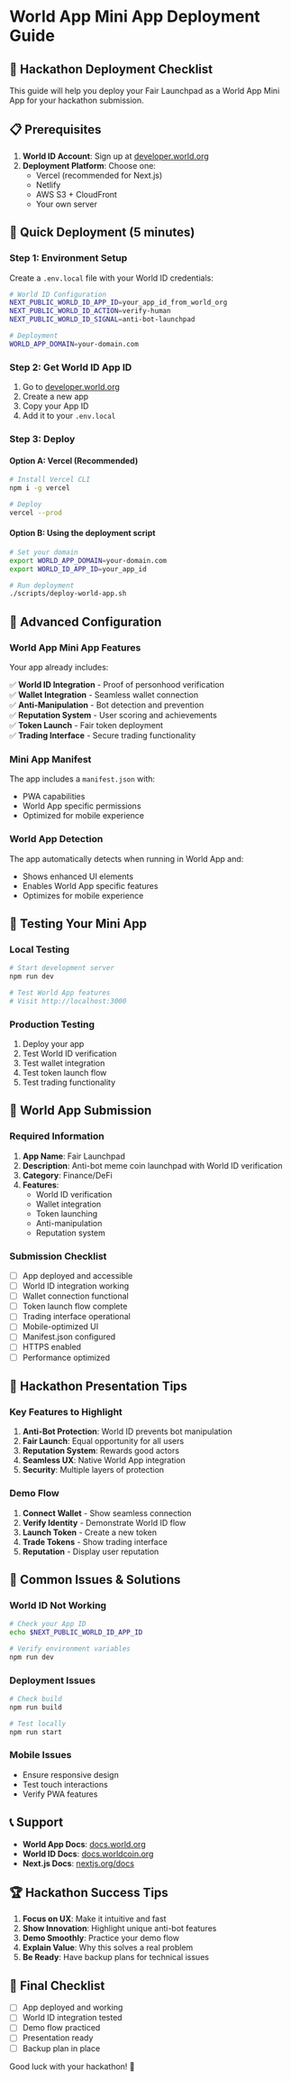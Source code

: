 # World App Mini App Deployment Guide

## 🎯 Hackathon Deployment Checklist

This guide will help you deploy your Fair Launchpad as a World App Mini App for your hackathon submission.

## 📋 Prerequisites

1. **World ID Account**: Sign up at [developer.world.org](https://developer.world.org)
2. **Deployment Platform**: Choose one:
   - Vercel (recommended for Next.js)
   - Netlify
   - AWS S3 + CloudFront
   - Your own server

## 🚀 Quick Deployment (5 minutes)

### Step 1: Environment Setup

Create a `.env.local` file with your World ID credentials:

```bash
# World ID Configuration
NEXT_PUBLIC_WORLD_ID_APP_ID=your_app_id_from_world_org
NEXT_PUBLIC_WORLD_ID_ACTION=verify-human
NEXT_PUBLIC_WORLD_ID_SIGNAL=anti-bot-launchpad

# Deployment
WORLD_APP_DOMAIN=your-domain.com
```

### Step 2: Get World ID App ID

1. Go to [developer.world.org](https://developer.world.org)
2. Create a new app
3. Copy your App ID
4. Add it to your `.env.local`

### Step 3: Deploy

#### Option A: Vercel (Recommended)

```bash
# Install Vercel CLI
npm i -g vercel

# Deploy
vercel --prod
```

#### Option B: Using the deployment script

```bash
# Set your domain
export WORLD_APP_DOMAIN=your-domain.com
export WORLD_ID_APP_ID=your_app_id

# Run deployment
./scripts/deploy-world-app.sh
```

## 🔧 Advanced Configuration

### World App Mini App Features

Your app already includes:

✅ **World ID Integration** - Proof of personhood verification  
✅ **Wallet Integration** - Seamless wallet connection  
✅ **Anti-Manipulation** - Bot detection and prevention  
✅ **Reputation System** - User scoring and achievements  
✅ **Token Launch** - Fair token deployment  
✅ **Trading Interface** - Secure trading functionality  

### Mini App Manifest

The app includes a `manifest.json` with:
- PWA capabilities
- World App specific permissions
- Optimized for mobile experience

### World App Detection

The app automatically detects when running in World App and:
- Shows enhanced UI elements
- Enables World App specific features
- Optimizes for mobile experience

## 🧪 Testing Your Mini App

### Local Testing

```bash
# Start development server
npm run dev

# Test World App features
# Visit http://localhost:3000
```

### Production Testing

1. Deploy your app
2. Test World ID verification
3. Test wallet integration
4. Test token launch flow
5. Test trading functionality

## 📱 World App Submission

### Required Information

1. **App Name**: Fair Launchpad
2. **Description**: Anti-bot meme coin launchpad with World ID verification
3. **Category**: Finance/DeFi
4. **Features**: 
   - World ID verification
   - Wallet integration
   - Token launching
   - Anti-manipulation
   - Reputation system

### Submission Checklist

- [ ] App deployed and accessible
- [ ] World ID integration working
- [ ] Wallet connection functional
- [ ] Token launch flow complete
- [ ] Trading interface operational
- [ ] Mobile-optimized UI
- [ ] Manifest.json configured
- [ ] HTTPS enabled
- [ ] Performance optimized

## 🎨 Hackathon Presentation Tips

### Key Features to Highlight

1. **Anti-Bot Protection**: World ID prevents bot manipulation
2. **Fair Launch**: Equal opportunity for all users
3. **Reputation System**: Rewards good actors
4. **Seamless UX**: Native World App integration
5. **Security**: Multiple layers of protection

### Demo Flow

1. **Connect Wallet** - Show seamless connection
2. **Verify Identity** - Demonstrate World ID flow
3. **Launch Token** - Create a new token
4. **Trade Tokens** - Show trading interface
5. **Reputation** - Display user reputation

## 🚨 Common Issues & Solutions

### World ID Not Working

```bash
# Check your App ID
echo $NEXT_PUBLIC_WORLD_ID_APP_ID

# Verify environment variables
npm run dev
```

### Deployment Issues

```bash
# Check build
npm run build

# Test locally
npm run start
```

### Mobile Issues

- Ensure responsive design
- Test touch interactions
- Verify PWA features

## 📞 Support

- **World App Docs**: [docs.world.org](https://docs.world.org)
- **World ID Docs**: [docs.worldcoin.org](https://docs.worldcoin.org)
- **Next.js Docs**: [nextjs.org/docs](https://nextjs.org/docs)

## 🏆 Hackathon Success Tips

1. **Focus on UX**: Make it intuitive and fast
2. **Show Innovation**: Highlight unique anti-bot features
3. **Demo Smoothly**: Practice your demo flow
4. **Explain Value**: Why this solves a real problem
5. **Be Ready**: Have backup plans for technical issues

## 🎯 Final Checklist

- [ ] App deployed and working
- [ ] World ID integration tested
- [ ] Demo flow practiced
- [ ] Presentation ready
- [ ] Backup plan in place

Good luck with your hackathon! 🚀

